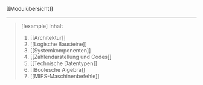 [[Modulübersicht]]

---

> [!example] Inhalt
> 1. [[Architektur]]
> 2. [[Logische Bausteine]]
> 3. [[Systemkomponenten]]
> 4. [[Zahlendarstellung und Codes]]
> 5. [[Technische Datentypen]]
> 6. [[Boolesche Algebra]]
> 7. [[MIPS-Maschinenbefehle]]
